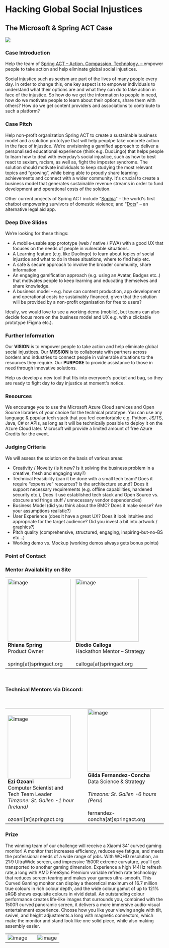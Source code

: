 # Hacking Global Social Injustices
<h2> The Microsoft & Spring ACT Case </h2>
<img src="https://user-images.githubusercontent.com/88054163/159171923-fc65b5cf-8c7d-47d6-8d97-91bb6091dfdf.png"> <br>

### Case Introduction
Help the team of <a href="https://springact.org"> Spring ACT – Action. Compassion. Technology. – </a> empower people to take action and help eliminate global social injustices.

Social injustice such as sexism are part of the lives of many people every day. In order to change this, one key aspect is to empower individuals to understand what their options are and what they can do to take action in face of the injustice. So how do we get the information to people in need, how do we motivate people to learn about their options, share them with others? How do we get content providers and associations to contribute to such a platform?


### Case Pitch
Help non-profit organization Spring ACT to create a sustainable business model and a solution prototype that will help peoplpe take concrete action in the face of injustice.
We’re envisioning a gamified approach to deliver a personalised educational experience (think e.g. DuoLingo) that helps people to learn how to deal with everyday’s social injustice, such as how to best react to sexism, racism, as well as, fight the imposter syndrome.
The solution should motivate individuals to keep studying the most relevant topics and “growing”, while being able to proudly share learning achievements and connect with a wider community.
It's crucial to create a business model that generates sustainable revenue streams in order to fund development and operational costs of the solution. 

Other current projects of Spring ACT include "[Sophia](https://springact.org/sophia-chatbot/)" – the world's first chatbot empowering survivors of domestic violence; and "[Dots](https://springact.org/dots-legal-aid-app/)" – an alternative legal aid app.
 
### Deep Dive Slides
We’re looking for these things: 
-	A mobile-usable app prototype (web / native / PWA) with a good UX that focuses on the needs of people in vulnerable situations. 
-	A Learning feature (e.g. like Duolingo) to learn about topics of social injustice and what to do in these situations, where to find help etc.
-	A safe & secure approach to involve the broader community, share information 
-	An engaging gamification approach (e.g. using an Avatar, Badges etc..) that motivates people to keep learning and educating themselves and share knowledge.
-	A business model – e.g. how can content production, app development and operational costs be sustainably financed, given that the solution will be provided by a non-profit organisation for free to users?

Ideally, we would love to see a working demo (mobile), but teams can also decide focus more on the business model and UX e.g. with a clickable prototype (Figma etc.).


### Further Information
Our **VISION** is to empower people to take action and help eliminate global social injustices.
Our **MISSION** is to collaborate with partners across borders and industries to connect people in vulnerable situations to the resources they require.
Our **PURPOSE** to provide assistance to those in need through innovative solutions. <br>

Help us develop a new tool that fits into everyone's pocket and bag, so they are ready to fight day to day injustice at moment's notice.

### Resources
We encourage you to use the Microsoft Azure Cloud services and Open Source libraries of your choice for the technical prototype. You can use any language & popular tech stack that you feel comfortable e.g. Python, JS/TS, Java, C# or APIs, as long as it will be technically possible to deploy it on the Azure Cloud later.
Microsoft will provide a limited amount of free Azure Credits for the event.


### Judging Criteria
We will assess the solution on the basis of various areas:

- Creativity / Novelty (is it new? Is it solving the business problem in a creative, fresh and engaging way?)
- Technical Feasibility (can it be done with a small tech team? Does it require “expensive” resources? Is the architecture sound? Does it support necessary requirements (e.g. offline capabilities, hardened security etc.), Does it use established tech stack and Open Source vs. obscure and fringe stuff / unnecessary vendor dependencies) 
- Business Model (did you think about the BMC? Does it make sense? Are your assumptions realistic?) 
- User Experience (does it have a great UX? Does it look intuitive and appropriate for the target audience? Did you invest a bit into artwork / graphics?)
- Pitch quality (comprehensive, structured, engaging, inspiring-but-no-BS  etc…)
- Working demo vs. Mockup (working demos always gets bonus points)

### Point of Contact



### Mentor Availability on Site
<table><tr><td>
  <img width="200" alt="image" src="https://user-images.githubusercontent.com/88054163/158151783-57c6ce27-9e39-4b8b-9969-9e9383b80e3a.png">
<br>
<b> Rhiana Spring</b><br>
Product Owner <br><br>
spring[at]springact.org
  </td>
  <td>

<img height="200" alt="image" src="https://user-images.githubusercontent.com/88054163/158150384-b3ebf466-0a53-42c9-aeee-c658e7e2ee7f.png">
<br><b> Diodio Calloga</b><br>
Hackathon Mentor – Strategy <br><br>
calloga[at]springact.org
  </td> </tr></table>
  <br>
  
### Technical Mentors via Discord:
<br>
<table border="0"><tr><td>
<br> <img height="200" alt="image" style="border:none" src="https://user-images.githubusercontent.com/88054163/159171575-5ce7bcfb-a669-4148-a450-e3ca205d9659.png" align="center" justify-content= "center">
<br><b>Ezi Ozoani</b> <br>
  Computer Scientist and <br>Tech Team Leader  <br>
    <i>  Timzone: St. Gallen -1 hour (Ireland) </i> 
  <br><br>
  ozoani[at]springact.org
  </td>
    <td center="top"> <img width="200" alt="image" src="https://user-images.githubusercontent.com/88054163/158151152-91ff23a0-f3e7-4d85-b538-01ad8dc96c9f.png" align="center">
   <br> <b> Gilda Fernandez-Concha </b><br>
Data Science & Strategy <br><br>
      <i>  Timzone: St. Gallen -6 hours (Peru) </i><br><br>
      fernandez-concha[at]springact.org
  </td></tr></table>
  
### Prize
The winning team of our challenge will receive a Xiaomi 34' curved gaming monitor! A monitor that increases efficiency, reduces eye fatigue, and meets the professional needs of a wide range of jobs. With WQHD resolution, an 21:9 UltraWide screen, and impressive 1500R extreme curvature, you'll get transported to another gaming dimension. Experience a high 144Hz refresh rate,a long with AMD FreeSync Premium variable refresh rate technology that reduces screen tearing and makes your games ultra-smooth. This Curved Gaming monitor can display a theoretical maximum of 16.7 million true colours in rich colour depth, and the wide colour gamut of up to 121% sRGB shows exquisite colours in vivid detail. An outstanding colour performance creates life-like images that surrounds you, combined with the 1500R curved panoramic screen, it delivers a more immersive audio-visual entertainment experience. Choose how you like your viewing angle with tilt, swivel, and height adjustments a long with magnetic connectors, which make the monitor and stand look like one solid piece, while also making assembly easier.

<table border-color="#ffffff"><tr><td>
  <img alt="image" src="https://user-images.githubusercontent.com/88054163/159170994-d9b838be-3745-46b4-8ce6-bd3f87ff53ad.png"><td><td>
<img alt="image" src="https://user-images.githubusercontent.com/88054163/159171187-ae5cd9d3-db87-492a-b712-573080f5b745.png"></td></tr></table>
